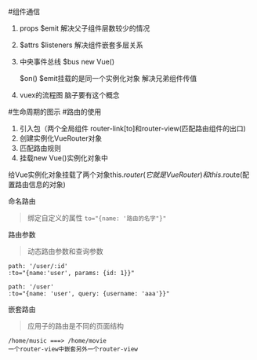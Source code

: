 #组件通信
  1. props $emit 解决父子组件层数较少的情况
  2. $attrs $listeners 解决组件嵌套多层关系
  3. 中央事件总线 $bus new Vue()
     
     $on() $emit挂载的是同一个实例化对象 解决兄弟组件传值
  4. vuex的流程图 脑子要有这个概念
  
#生命周期的图示
#路由的使用
  1. 引入包（两个全局组件 router-link[to]和router-view(匹配路由组件的出口)
  2. 创建实例化VueRouter对象
  3. 匹配路由规则
  4. 挂载new Vue()实例化对象中
  
  给Vue实例化对象挂载了两个对象this.$router(它就是VueRouter)和this.$route(配置路由信息的对象)
  
  命名路由
  > 绑定自定义的属性 `to="{name: '路由的名字"}"`
   
  路由参数
  > 动态路由参数和查询参数
  ```
  path: '/user/:id'
  :to="{name:'user', params: {id: 1}}"
  
  path: '/user'
  :to="{name: 'user', query: {username: 'aaa'}}"
  ```
  嵌套路由
  > 应用子的路由是不同的页面结构
  ```
  /home/music ===> /home/movie
  一个router-view中嵌套另外一个router-view
  ```